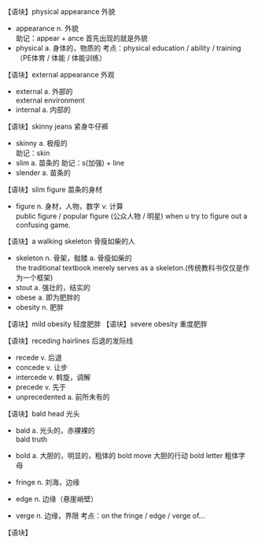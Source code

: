 【语块】physical appearance 外貌
- appearance n. 外貌  
   助记：appear + ance 首先出现的就是外貌
- physical a. 身体的，物质的
   考点：physical education / ability / training（PE体育 / 体能 / 体能训练）

【语块】external appearance 外观
- external a. 外部的  
   external environment
- internal a. 内部的

【语块】skinny jeans 紧身牛仔裤
- skinny a. 极瘦的  
   助记：skin 
- slim a. 苗条的
   助记：s(加强) + line
- slender a. 苗条的
  
【语块】slim figure 苗条的身材
- figure n. 身材，人物，数字 v. 计算  
   public figure / popular figure (公众人物 / 明星)
   when u try to figure out a confusing game.

【语块】a walking skeleton 骨瘦如柴的人
- skeleton n. 骨架，骷髅 a. 骨瘦如柴的  
   the traditional textbook merely serves as a skeleton.(传统教科书仅仅是作为一个框架)
- stout a. 强壮的，结实的
- obese a. 即为肥胖的
- obesity n. 肥胖

【语块】mild obesity 轻度肥胖
【语块】severe obesity 重度肥胖

【语块】receding hairlines 后退的发际线
- recede v. 后退
- concede v. 让步
- intercede v. 斡旋，调解
- precede v. 先于
- unprecedented a. 前所未有的

【语块】bald head 光头
- bald a. 光头的，赤裸裸的  
   bald truth 
- bold a. 大胆的，明显的，粗体的
   bold move  大胆的行动
   bold letter 粗体字母

- fringe n. 刘海，边缘
- edge n. 边缘（悬崖峭壁）
- verge n. 边缘，界限
   考点：on the fringe / edge / verge of...
   
【语块】

